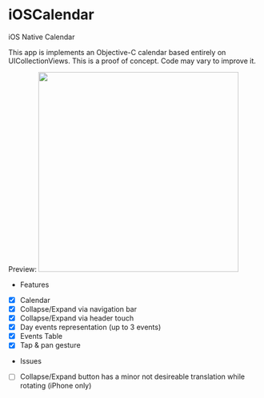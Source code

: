 # iOSCalendar
iOS Native Calendar

This app is implements an Objective-C calendar based entirely on UICollectionViews.
This is a proof of concept. Code may vary to improve it.

Preview:
<img src="https://github.com/RealFlow/iOSCalendar/blob/master/iOSCalendar/iOSCalendar/GIF/iosCalendar.gif" width="400" />

- Features
- [x] Calendar
- [x] Collapse/Expand via navigation bar
- [x] Collapse/Expand via header touch
- [x] Day events representation (up to 3 events)
- [x] Events Table
- [x] Tap & pan gesture

- Issues
- [ ] Collapse/Expand button has a minor not desireable translation while rotating (iPhone only)
